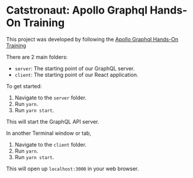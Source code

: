 # Catstronaut: Apollo Graphql Hands-On Training

This project was developed by following the [Apollo Graphql Hands-On Training](https://odyssey.apollographql.com/lift-off-part1/feature-overview-and-setup)

There are 2 main folders:

- `server`: The starting point of our GraphQL server.
- `client`: The starting point of our React application.

To get started:

1. Navigate to the `server` folder.
1. Run `yarn`.
1. Run `yarn start`.

This will start the GraphQL API server.

In another Terminal window or tab,

1. Navigate to the `client` folder.
1. Run `yarn`.
1. Run `yarn start`.

This will open up `localhost:3000` in your web browser.
